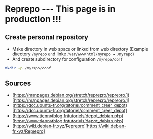 # Reprepo --- This page is in production !!!
## Create personal repository

 - Make directory in web space or linked from web directory (Example directory `/myrepo` and linke `/var/www/html/myrepo → /myrepo`)
 - And create subdirectory for configuration `/myrepo/conf`

```bash
mkdir -p /myrepo/conf
```


## Sources
 - (https://manpages.debian.org/stretch/reprepro/reprepro.1)[https://manpages.debian.org/stretch/reprepro/reprepro.1]
 - (https://doc.ubuntu-fr.org/tutoriel/comment_creer_depot)[https://doc.ubuntu-fr.org/tutoriel/comment_creer_depot]
 - (https://www.tiennotblog.fr/tutoriels/depot_debian.php)[https://www.tiennotblog.fr/tutoriels/depot_debian.php]
 - (https://wiki.debian-fr.xyz/Reprepro)[https://wiki.debian-fr.xyz/Reprepro]


